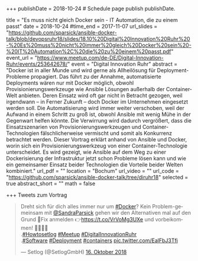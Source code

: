 +++
publishDate = 2018-10-24  # Schedule page publish publishDate.

title = "Es muss nicht gleich Docker sein - IT Automation, die zu einem passt"
date = 2018-10-24
#time_end = 2017-11-07
url_slides = "https://github.com/sparsick/ansible-docker-talk/blob/devopsruhr18/slides/18.10%20Digital%20Innovation%20Ruhr%20-%20Es%20muss%20nicht%20immer%20gleich%20Docker%20sein%20-%20IT%20Automation%2C%20die%20zu%20einem%20passt.pdf"
event_url = "https://www.meetup.com/de-DE/Digital-Innovation-Ruhr/events/253642678/"
event = "Digital Innovation Ruhr"
abstract = "Docker ist in aller Munde und wird gerne als Allheilösung für Deployment-Probleme propagiert. Das führt zu der Annahme, automatisierte Deployments wären nur mit Docker möglich, obwohl Provisionierungswerkzeuge wie Ansible Lösungen außerhalb der Container-Welt anbieten. Deren Einsatz wird oft gar nicht in Betracht gezogen, weil irgendwann – in Ferner Zukunft – doch Docker im Unternehmen eingesetzt werden soll. Die Automatisierung wird immer weiter verschoben, weil der Aufwand in einem Schritt zu groß ist, obwohl Ansible mit wenig Mühe in der Gegenwart helfen könnte. Die Verwirrung wird dadurch vergrößert, dass die Einsatzszenarien von Provisionierungswerkzeugen und Container-Technologien fälschlicherweise vermischt und somit als Konkurrenz betrachtet werden. Dieser Vortrag erklärt anhand von Ansible und Docker, worin sich ein Provisionierungswerkzeug von einer Container-Technologie unterscheidet. Es wird gezeigt, wie Ansible auf dem Weg zu einer Dockerisierung der Infrastruktur jetzt schon Probleme lösen kann und wie ein gemeinsamer Einsatz beider Technologien die Vorteile beider Welten kombiniert."
url_pdf = ""
location = "Bochum"
url_video = ""
url_code = "https://github.com/sparsick/ansible-docker-talk/tree/diruhr18"
selected = true
abstract_short = ""
math = false

+++
Tweets zum Vortrag

<blockquote class="twitter-tweet" data-lang="de"><p lang="de" dir="ltr">Dreht sich für dich alles immer nur um <a href="https://twitter.com/hashtag/Docker?src=hash&amp;ref_src=twsrc%5Etfw">#Docker</a>? Kein Problem-gemeinsam mit <a href="https://twitter.com/SandraParsick?ref_src=twsrc%5Etfw">@SandraParsick</a> gehen wir den Alternativen mal auf den Grund 🧐Fix anmelden 👉<a href="https://t.co/VrVoMg3UXe">https://t.co/VrVoMg3UXe</a> und vorbeikommen! 🏃‍♂️🏃‍♀️<br>.<a href="https://twitter.com/hashtag/Howtosetlog?src=hash&amp;ref_src=twsrc%5Etfw">#Howtosetlog</a> <a href="https://twitter.com/hashtag/Meetup?src=hash&amp;ref_src=twsrc%5Etfw">#Meetup</a> <a href="https://twitter.com/hashtag/DigitalInnovationRuhr?src=hash&amp;ref_src=twsrc%5Etfw">#DigitalInnovationRuhr</a><br>.<a href="https://twitter.com/hashtag/Software?src=hash&amp;ref_src=twsrc%5Etfw">#Software</a> <a href="https://twitter.com/hashtag/Deployment?src=hash&amp;ref_src=twsrc%5Etfw">#Deployment</a> <a href="https://twitter.com/hashtag/containers?src=hash&amp;ref_src=twsrc%5Etfw">#containers</a> <a href="https://t.co/EalFbJ3Tfi">pic.twitter.com/EalFbJ3Tfi</a></p>&mdash; Setlog (@SetlogGmbH) <a href="https://twitter.com/SetlogGmbH/status/1052130510384836610?ref_src=twsrc%5Etfw">16. Oktober 2018</a></blockquote>
<script async src="https://platform.twitter.com/widgets.js" charset="utf-8"></script>
